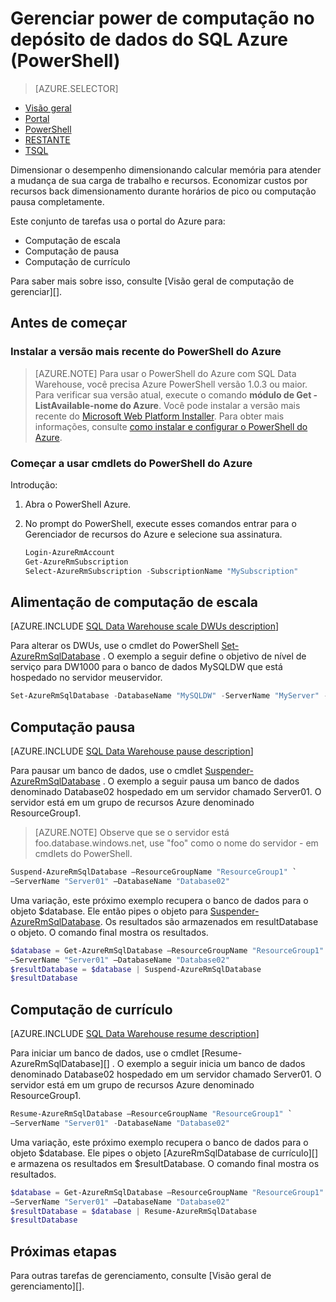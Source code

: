 <properties
   pageTitle="Gerenciar power de computação no depósito de dados do SQL Azure (PowerShell) | Microsoft Azure"
   description="Tarefas do PowerShell para gerenciar calcular power. Recursos de computação de escala ajustando DWUs. Ou, pausar e continuar recursos de computação para economizar custos."
   services="sql-data-warehouse"
   documentationCenter="NA"
   authors="barbkess"
   manager="barbkess"
   editor=""/>

<tags
   ms.service="sql-data-warehouse"
   ms.devlang="NA"
   ms.topic="article"
   ms.tgt_pltfrm="NA"
   ms.workload="data-services"
   ms.date="06/13/2016"
   ms.author="barbkess;sonyama"/>

# <a name="manage-compute-power-in-azure-sql-data-warehouse-powershell"></a>Gerenciar power de computação no depósito de dados do SQL Azure (PowerShell)

> [AZURE.SELECTOR]
- [Visão geral](sql-data-warehouse-manage-compute-overview.md)
- [Portal](sql-data-warehouse-manage-compute-portal.md)
- [PowerShell](sql-data-warehouse-manage-compute-powershell.md)
- [RESTANTE](sql-data-warehouse-manage-compute-rest-api.md)
- [TSQL](sql-data-warehouse-manage-compute-tsql.md)


Dimensionar o desempenho dimensionando calcular memória para atender a mudança de sua carga de trabalho e recursos. Economizar custos por recursos back dimensionamento durante horários de pico ou computação pausa completamente. 

Este conjunto de tarefas usa o portal do Azure para:

- Computação de escala
- Computação de pausa
- Computação de currículo

Para saber mais sobre isso, consulte [Visão geral de computação de gerenciar][].


## <a name="before-you-begin"></a>Antes de começar

### <a name="install-the-latest-version-of-azure-powershell"></a>Instalar a versão mais recente do PowerShell do Azure

> [AZURE.NOTE]  Para usar o PowerShell do Azure com SQL Data Warehouse, você precisa Azure PowerShell versão 1.0.3 ou maior.  Para verificar sua versão atual, execute o comando **módulo de Get - ListAvailable-nome do Azure**. Você pode instalar a versão mais recente do [Microsoft Web Platform Installer][].  Para obter mais informações, consulte [como instalar e configurar o PowerShell do Azure][].

### <a name="get-started-with-azure-powershell-cmdlets"></a>Começar a usar cmdlets do PowerShell do Azure

Introdução:

1. Abra o PowerShell Azure. 
2. No prompt do PowerShell, execute esses comandos entrar para o Gerenciador de recursos do Azure e selecione sua assinatura.

    ```PowerShell
    Login-AzureRmAccount
    Get-AzureRmSubscription
    Select-AzureRmSubscription -SubscriptionName "MySubscription"
    ```

<a name="scale-performance-bk"></a>
<a name="scale-compute-bk"></a>

## <a name="scale-compute-power"></a>Alimentação de computação de escala

[AZURE.INCLUDE [SQL Data Warehouse scale DWUs description](../../includes/sql-data-warehouse-scale-dwus-description.md)]

Para alterar os DWUs, use o cmdlet do PowerShell [Set-AzureRmSqlDatabase][] . O exemplo a seguir define o objetivo de nível de serviço para DW1000 para o banco de dados MySQLDW que está hospedado no servidor meuservidor. 

```Powershell
Set-AzureRmSqlDatabase -DatabaseName "MySQLDW" -ServerName "MyServer" -RequestedServiceObjectiveName "DW1000"
```

<a name="pause-compute-bk"></a>

## <a name="pause-compute"></a>Computação pausa

[AZURE.INCLUDE [SQL Data Warehouse pause description](../../includes/sql-data-warehouse-pause-description.md)]

Para pausar um banco de dados, use o cmdlet [Suspender-AzureRmSqlDatabase][] . O exemplo a seguir pausa um banco de dados denominado Database02 hospedado em um servidor chamado Server01. O servidor está em um grupo de recursos Azure denominado ResourceGroup1. 

> [AZURE.NOTE] Observe que se o servidor está foo.database.windows.net, use "foo" como o nome do servidor - em cmdlets do PowerShell.

```Powershell
Suspend-AzureRmSqlDatabase –ResourceGroupName "ResourceGroup1" `
–ServerName "Server01" –DatabaseName "Database02"
```
Uma variação, este próximo exemplo recupera o banco de dados para o objeto $database. Ele então pipes o objeto para [Suspender-AzureRmSqlDatabase][]. Os resultados são armazenados em resultDatabase o objeto. O comando final mostra os resultados.

```Powershell
$database = Get-AzureRmSqlDatabase –ResourceGroupName "ResourceGroup1" `
–ServerName "Server01" –DatabaseName "Database02"
$resultDatabase = $database | Suspend-AzureRmSqlDatabase
$resultDatabase
```

<a name="resume-compute-bk"></a>

## <a name="resume-compute"></a>Computação de currículo

[AZURE.INCLUDE [SQL Data Warehouse resume description](../../includes/sql-data-warehouse-resume-description.md)]

Para iniciar um banco de dados, use o cmdlet [Resume-AzureRmSqlDatabase][] . O exemplo a seguir inicia um banco de dados denominado Database02 hospedado em um servidor chamado Server01. O servidor está em um grupo de recursos Azure denominado ResourceGroup1. 

```Powershell
Resume-AzureRmSqlDatabase –ResourceGroupName "ResourceGroup1" `
–ServerName "Server01" -DatabaseName "Database02"
```

Uma variação, este próximo exemplo recupera o banco de dados para o objeto $database. Ele pipes o objeto [AzureRmSqlDatabase de currículo][] e armazena os resultados em $resultDatabase. O comando final mostra os resultados.

```Powershell
$database = Get-AzureRmSqlDatabase –ResourceGroupName "ResourceGroup1" `
–ServerName "Server01" –DatabaseName "Database02"
$resultDatabase = $database | Resume-AzureRmSqlDatabase
$resultDatabase
```

<a name="next-steps-bk"></a>

## <a name="next-steps"></a>Próximas etapas

Para outras tarefas de gerenciamento, consulte [Visão geral de gerenciamento][].

<!--Image references-->

<!--Article references-->
[Service capacity limits]: ./sql-data-warehouse-service-capacity-limits.md
[Visão geral do gerenciamento]: ./sql-data-warehouse-overview-manage.md
[Como instalar e configurar o PowerShell do Azure]: ./powershell-install-configure.md
[Gerenciar a visão geral de computação]: ./sql-data-warehouse-manage-compute-overview.md

<!--MSDN references-->
[Currículo-AzureRmSqlDatabase]: https://msdn.microsoft.com/library/mt619347.aspx
[Suspender-AzureRmSqlDatabase]: https://msdn.microsoft.com/library/mt619337.aspx
[Set-AzureRmSqlDatabase]: https://msdn.microsoft.com/library/mt619433.aspx

<!--Other Web references-->
[Microsoft Web Platform Installer]: https://aka.ms/webpi-azps
[Azure portal]: http://portal.azure.com/
